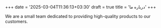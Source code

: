 +++
date = '2025-03-04T11:36:13+03:30'
draft = true
title = 'درباره ما'
+++

We are a small team dedicated to providing high-quality products to our customers.
